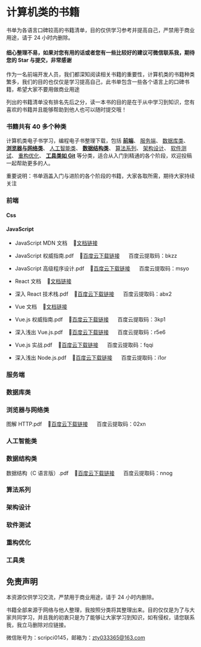 # 计算机类的书籍

书单为各语言口碑较高的书籍清单，目的仅供学习参考并提高自己，严禁用于商业用途，请于 24 小时内删除。

#### 细心整理不易，如果对您有用的话或者您有一些比较好的建议可微信联系我，期待您的 Star 与提交，非常感谢

作为一名前端开发人员，我们都深知阅读相关书籍的重要性，计算机类的书籍种类繁多，我们的目的也仅仅是学习提高自己，此书单包含一些各个语言上的口碑书籍，希望大家不要用做商业用途

列出的书籍清单没有排名先后之分，读一本书的目的是在于从中学习到知识，您有喜欢的书籍并且能够帮助到他人也可以随时提交哦！

### 书籍共有 40 多个种类

计算机类电子书学习，编程电子书整理下载，包括
[**前端**](https://github.com/itzty-1207/e-booksf###前端)、
[服务端](https://github.com/itzty-1207/e-booksf###服务端)、
[数据库类](https://github.com/itzty-1207/e-booksf###数据库类)、
[**浏览器与网络类**](https://github.com/itzty-1207/e-booksf###浏览器与网络类)、
[人工智能类](https://github.com/itzty-1207/e-booksf###人工智能类)、
[**数据结构类**](https://github.com/itzty-1207/e-booksf###数据结构类)、
[算法系列](https://github.com/itzty-1207/e-booksf###算法系列)、
[架构设计](https://github.com/itzty-1207/e-booksf###架构设计)、
[软件测试](https://github.com/itzty-1207/e-booksf###软件测试)、
[重构优化](https://github.com/itzty-1207/e-booksf###重构优化)、
[**工具类如 Git**](https://github.com/itzty-1207/e-booksf###工具类)
等分类，适合从入门到精通的各个阶段，欢迎投稿一起帮助更多的人。

重要说明：书单涵盖入门与进阶的各个阶段的书籍，大家各取所需，期待大家持续关注

### 前端

#### Css

#### JavaScript

- JavaScript MDN 文档&nbsp;&nbsp;&nbsp;&nbsp;🧀[文档链接](https://developer.mozilla.org/zh-CN)

- JavaScript 权威指南.pdf&nbsp;&nbsp;&nbsp;&nbsp;🧀[百度云下载链接](https://pan.baidu.com/s/1ZkAO6gUkFhUzFdMbEzDYJQ)&nbsp;&nbsp;&nbsp;&nbsp;&nbsp;&nbsp;百度云提取码：bkzz

- JavaScript 高级程序设计.pdf&nbsp;&nbsp;&nbsp;&nbsp;🧀[百度云下载链接](https://pan.baidu.com/s/1uGbQPSCGfslLQf6yQfWtGQ)&nbsp;&nbsp;&nbsp;&nbsp;&nbsp;&nbsp;百度云提取码：msyo

- React 文档&nbsp;&nbsp;&nbsp;&nbsp;🧀[文档链接](https://react.docschina.org/docs/getting-started.html)

- 深入 React 技术栈.pdf&nbsp;&nbsp;&nbsp;&nbsp;🧀[百度云下载链接](https://pan.baidu.com/s/1Tg0D60ccte4JbrLo0Cw7Eg)&nbsp;&nbsp;&nbsp;&nbsp;&nbsp;&nbsp;百度云提取码：abx2

- Vue 文档&nbsp;&nbsp;&nbsp;&nbsp;🧀[文档链接](https://cn.vuejs.org/guide/introduction.html)

- Vue.js 权威指南.pdf&nbsp;&nbsp;&nbsp;&nbsp;🧀[百度云下载链接](https://pan.baidu.com/s/1mUltZYXQTjXu_ySQwg1bvg)&nbsp;&nbsp;&nbsp;&nbsp;&nbsp;&nbsp;百度云提取码：3kp1

- 深入浅出 Vue.js.pdf&nbsp;&nbsp;&nbsp;&nbsp;🧀[百度云下载链接](https://pan.baidu.com/s/1bNk2m1FMJ4oYC6pniogo_A)&nbsp;&nbsp;&nbsp;&nbsp;&nbsp;&nbsp;百度云提取码：r5e6

- Vue.js 实战.pdf&nbsp;&nbsp;&nbsp;&nbsp;🧀[百度云下载链接](https://pan.baidu.com/s/1J5ihooCdH1brcGv_MEkVOA)&nbsp;&nbsp;&nbsp;&nbsp;&nbsp;&nbsp;百度云提取码：fqqi

- 深入浅出 Node.js.pdf&nbsp;&nbsp;&nbsp;&nbsp;🧀[百度云下载链接](https://pan.baidu.com/s/1GZ-fPaoqpjEejh_H3u-k5w)&nbsp;&nbsp;&nbsp;&nbsp;&nbsp;&nbsp;百度云提取码：i1or

### 服务端

### 数据库类

### 浏览器与网络类

图解 HTTP.pdf&nbsp;&nbsp;&nbsp;&nbsp;🧀[百度云下载链接](https://pan.baidu.com/s/1hHeUCmSDi4vj43ujt5k0HA)&nbsp;&nbsp;&nbsp;&nbsp;&nbsp;&nbsp;百度云提取码：02xn

### 人工智能类

### 数据结构类

数据结构（C 语言版）.pdf&nbsp;&nbsp;&nbsp;&nbsp;🧀[百度云下载链接](https://pan.baidu.com/s/1CcrzLyQF3VCykDQKYrUlqQ)&nbsp;&nbsp;&nbsp;&nbsp;&nbsp;&nbsp;百度云提取码：nnog

### 算法系列

### 架构设计

### 软件测试

### 重构优化

### 工具类

## 免责声明

本资源仅供学习交流，严禁用于商业用途，请于 24 小时内删除。

书籍全部来源于网络与他人整理，我按照分类将其整理出来。目的仅仅是为了与大家共同学习，并且我的初衷只是为了能够让大家学习到知识，如有侵权，请您联系我，我立马删除对应链接。

微信账号为：scripci0145，邮箱为：zty033365@163.com
